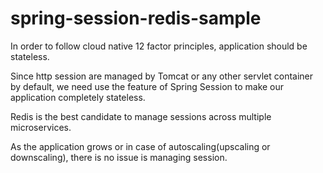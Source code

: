# spring-session-redis-sample
In order to follow cloud native 12 factor principles, application should be stateless.

Since http session are managed by Tomcat or any other servlet container by default, we need use the feature of 
Spring Session to make our application completely stateless.

Redis is the best candidate to manage sessions across multiple microservices.

As the application grows or in case of autoscaling(upscaling or downscaling), there is no issue is managing session.

